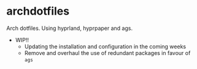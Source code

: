# archdotfiles
Arch dotfiles. Using hyprland, hyprpaper and ags. 

- WIP!! 
    - Updating the installation and configuration in the coming weeks
    - Remove and overhaul the use of redundant packages in favour of `ags` 
